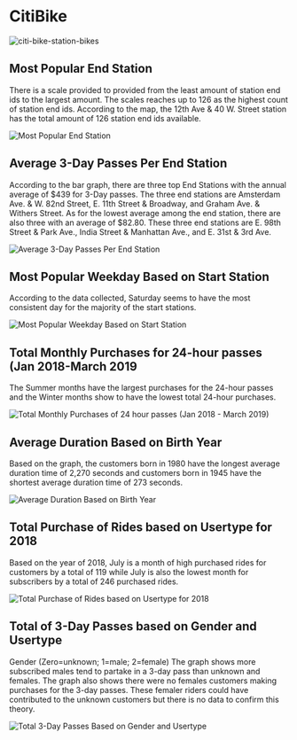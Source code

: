 # CitiBike
![citi-bike-station-bikes](https://user-images.githubusercontent.com/47166187/61429300-905f1c80-a8da-11e9-9906-011f4358e979.jpg)


## Most Popular End Station
There is a scale provided to provided from the least amount of station end ids to the largest amount. The scales reaches up to 126 as the highest count of station end ids. According to the map, the 12th Ave & 40 W. Street station has the total amount of 126 station end ids available.

![Most Popular End Station](https://user-images.githubusercontent.com/47166187/61428099-9b637e00-a8d5-11e9-9cc6-ddfb6ac5b2ef.png)


## Average 3-Day Passes Per End Station
According to the bar graph, there are three top End Stations with the annual average of $439 for 3-Day passes. The three end stations are Amsterdam Ave. & W. 82nd Street, E. 11th Street & Broadway, and Graham Ave. & Withers Street. As for the lowest average among the end station, there are also three with an average of $82.80. These three end stations are E. 98th Street & Park Ave., India Street & Manhattan Ave., and E. 31st & 3rd Ave.

![Average 3-Day Passes Per End Station](https://user-images.githubusercontent.com/47166187/61428820-baafda80-a8d8-11e9-8820-8a242e96b4d1.png)

## Most Popular Weekday Based on Start Station
According to the data collected, Saturday seems to have the most consistent day for the majority of the start stations.

![Most Popular Weekday Based on Start Station](https://user-images.githubusercontent.com/47166187/61429380-eaf87880-a8da-11e9-914b-b8e1d6ebc52f.png)

## Total Monthly Purchases for 24-hour passes (Jan 2018-March 2019
The Summer months have the largest purchases for the 24-hour passes and the Winter months show to have the lowest total 24-hour purchases.

![Total Monthly Purchases of 24 hour passes (Jan 2018 - March 2019)](https://user-images.githubusercontent.com/47166187/61429520-87bb1600-a8db-11e9-947f-70f334316564.png)

## Average Duration Based on Birth Year
Based on the graph, the customers born in 1980 have the longest average duration time of 2,270 seconds and customers born in 1945 have the shortest average duration time of 273 seconds.

![Average Duration Based on Birth Year](https://user-images.githubusercontent.com/47166187/61429722-31020c00-a8dc-11e9-9c34-043ed4d9ae11.png)

## Total Purchase of Rides based on Usertype for 2018
Based on the year of 2018, July is a month of high purchased rides for customers by a total of 119 while July is also the lowest month for subscribers by a total of 246 purchased rides.

![Total Purchase of Rides based on Usertype for 2018](https://user-images.githubusercontent.com/47166187/61429843-ad94ea80-a8dc-11e9-94d1-a42318e7ce47.png)

## Total of 3-Day Passes based on Gender and Usertype
Gender (Zero=unknown; 1=male; 2=female)
The graph shows more subscribed males tend to partake in a 3-day pass than unknown and females. The graph also shows there were no females customers making purchases for the 3-day passes. These femaler riders could have contributed to the unknown customers but there is no data to confirm this theory.

![Total 3-Day Passes Based on Gender and Usertype](https://user-images.githubusercontent.com/47166187/61430087-a5897a80-a8dd-11e9-8f36-944d9677ff01.png)
